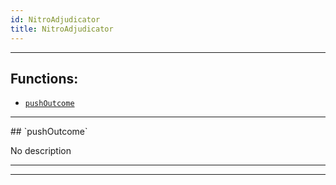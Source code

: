 ```yaml
---
id: NitroAdjudicator
title: NitroAdjudicator
---
```




***
## Functions:
- [`pushOutcome`](#pushOutcome)
***
<a id=pushOutcome />
## `pushOutcome`

No description




***
***
